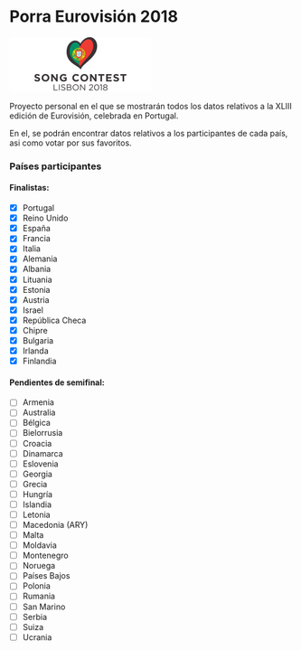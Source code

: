# Porra Eurovisión 2018
![Eurovision2018](/img/EuroSongContest2018.png)

Proyecto personal en el que se mostrarán todos los datos relativos a la XLIII edición de Eurovisión, celebrada en Portugal.

En el, se podrán encontrar datos relativos a los participantes de cada país, asi como votar por sus favoritos. 

### Países participantes
  #### Finalistas:
  - [x] Portugal
  - [x] Reino Unido
  - [x] España
  - [x] Francia
  - [x] Italia
  - [x] Alemania 
  - [x] Albania
  - [x] Lituania
  - [x] Estonia
  - [x] Austria
  - [x] Israel
  - [x] República Checa
  - [x] Chipre
  - [x] Bulgaria
  - [x] Irlanda
  - [x] Finlandia
  #### Pendientes de semifinal: 
  - [ ] Armenia
  - [ ] Australia
  - [ ] Bélgica
  - [ ] Bielorrusia
  - [ ] Croacia
  - [ ] Dinamarca
  - [ ] Eslovenia
  - [ ] Georgia 
  - [ ] Grecia
  - [ ] Hungría
  - [ ] Islandia
  - [ ] Letonia
  - [ ] Macedonia (ARY)
  - [ ] Malta
  - [ ] Moldavia
  - [ ] Montenegro
  - [ ] Noruega
  - [ ] Países Bajos
  - [ ] Polonia
  - [ ] Rumania
  - [ ] San Marino
  - [ ] Serbia
  - [ ] Suiza
  - [ ] Ucrania
